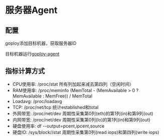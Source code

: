 # 服务器Agent

## 配置

goploy添加目标机器，获取服务器ID

目标机器运行[goploy-agent](https://github.com/zhenorzz/goploy-agent)


## 指标计算方式

- CPU使用率: /proc/stat 所有列加起来减去第四列（空闲时间）
- RAM使用率: /proc/meminfo (MemTotal - (MemAvailable > 0 ? MemAvailable : MemFree)) / MemTotal 
- Loadavg:  /proc/loadavg 
- TCP: /proc/net/tcp 统计established和total
- 外网带宽: /proc/net/dev 周期性采集第0列(eth)的第1列(in)和第9列(out)
- 内网带宽: /proc/net/dev 周期性采集第0列(lo)的第1列(in)和第9列(out)
- 硬盘使用率: df --output=pcent,ipcent,source
- 硬盘IO: /sys/block/<dev>/stat 周期性采集第0列(read iops)和第四列(write iops)